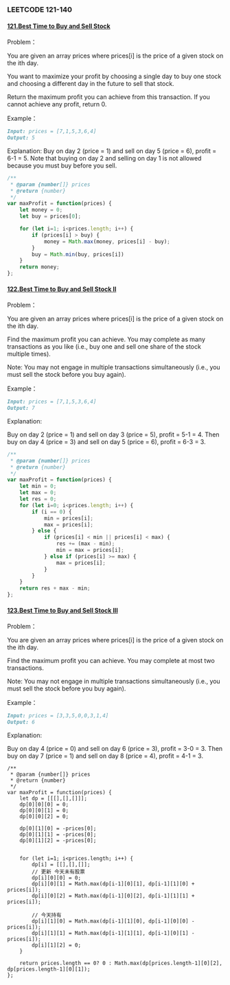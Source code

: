 ### **LEETCODE 121-140**

#### **[121.Best Time to Buy and Sell Stock](https://leetcode-cn.com/problems/best-time-to-buy-and-sell-stock/)**

Problem：

You are given an array prices where prices[i] is the price of a given stock on the ith day.

You want to maximize your profit by choosing a single day to buy one stock and choosing a different day in the future to sell that stock.

Return the maximum profit you can achieve from this transaction. If you cannot achieve any profit, return 0.

Example：

```markdown
Input: prices = [7,1,5,3,6,4]
Output: 5
```

Explanation: Buy on day 2 (price = 1) and sell on day 5 (price = 6), profit = 6-1 = 5.
Note that buying on day 2 and selling on day 1 is not allowed because you must buy before you sell.

```js
/**
 * @param {number[]} prices
 * @return {number}
 */
var maxProfit = function(prices) {
    let money = 0;
    let buy = prices[0];

    for (let i=1; i<prices.length; i++) {
        if (prices[i] > buy) {
            money = Math.max(money, prices[i] - buy);
        }
        buy = Math.min(buy, prices[i])
    }
    return money;
};
```

#### **[122.Best Time to Buy and Sell Stock II](https://leetcode-cn.com/problems/best-time-to-buy-and-sell-stock-ii/)**

Problem：

You are given an array prices where prices[i] is the price of a given stock on the ith day.

Find the maximum profit you can achieve. You may complete as many transactions as you like (i.e., buy one and sell one share of the stock multiple times).

Note: You may not engage in multiple transactions simultaneously (i.e., you must sell the stock before you buy again).

Example：

```markdown
Input: prices = [7,1,5,3,6,4]
Output: 7
```

Explanation: 

Buy on day 2 (price = 1) and sell on day 3 (price = 5), profit = 5-1 = 4.
Then buy on day 4 (price = 3) and sell on day 5 (price = 6), profit = 6-3 = 3.

```js
/**
 * @param {number[]} prices
 * @return {number}
 */
var maxProfit = function(prices) {
    let min = 0;
    let max = 0;
    let res = 0;
    for (let i=0; i<prices.length; i++) {
        if (i == 0) {
            min = prices[i];
            max = prices[i];
        } else {
            if (prices[i] < min || prices[i] < max) {
                res += (max - min);
                min = max = prices[i];
            } else if (prices[i] >= max) {
                max = prices[i];
            }
        }
    }
    return res + max - min;
};
```

#### **[123.Best Time to Buy and Sell Stock III](https://leetcode-cn.com/problems/best-time-to-buy-and-sell-stock-iii/)**

Problem：

You are given an array prices where prices[i] is the price of a given stock on the ith day.

Find the maximum profit you can achieve. You may complete at most two transactions.

Note: You may not engage in multiple transactions simultaneously (i.e., you must sell the stock before you buy again).

Example：

```markdown
Input: prices = [3,3,5,0,0,3,1,4]
Output: 6
```

Explanation: 

Buy on day 4 (price = 0) and sell on day 6 (price = 3), profit = 3-0 = 3.
Then buy on day 7 (price = 1) and sell on day 8 (price = 4), profit = 4-1 = 3.

```js\
/**
 * @param {number[]} prices
 * @return {number}
 */
var maxProfit = function(prices) {
    let dp = [[[],[],[]]];
    dp[0][0][0] = 0;
    dp[0][0][1] = 0;
    dp[0][0][2] = 0;

    dp[0][1][0] = -prices[0];
    dp[0][1][1] = -prices[0];
    dp[0][1][2] = -prices[0];


    for (let i=1; i<prices.length; i++) {   
        dp[i] = [[],[],[]];
        // 更新 今天未有股票
        dp[i][0][0] = 0;
        dp[i][0][1] = Math.max(dp[i-1][0][1], dp[i-1][1][0] + prices[i]);
        dp[i][0][2] = Math.max(dp[i-1][0][2], dp[i-1][1][1] + prices[i]);

        // 今天持有
        dp[i][1][0] = Math.max(dp[i-1][1][0], dp[i-1][0][0] - prices[i]);
        dp[i][1][1] = Math.max(dp[i-1][1][1], dp[i-1][0][1] - prices[i]);
        dp[i][1][2] = 0;
    }

    return prices.length == 0? 0 : Math.max(dp[prices.length-1][0][2], dp[prices.length-1][0][1]);
};
```



